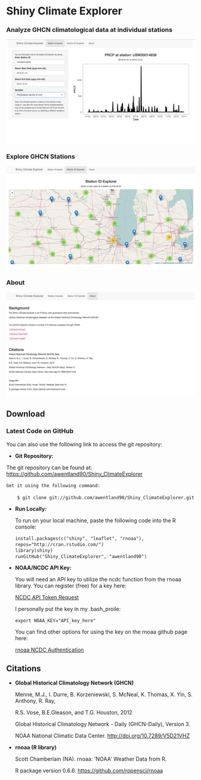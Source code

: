 Shiny Climate Explorer
=========

### Analyze GHCN climatological data at individual stations  

![Shiny_ClimateExplorer dualmode](https://github.com/awentland90/Shiny_ClimateExplorer/blob/master/data/station_analysis.png)

### Explore GHCN Stations

![Shiny_ClimateExplorer dualmode](https://github.com/awentland90/Shiny_ClimateExplorer/blob/master/data/station_explorer.png)

### About

![Shiny_ClimateExplorer dualmode](https://github.com/awentland90/Shiny_ClimateExplorer/blob/master/data/about.png)


Download
--------

### Latest Code on GitHub

You can also use the following link to access the git repository:

*   **Git Repository:**

   The git repository can be found at: <https://github.com/awentland90/Shiny_ClimateExplorer>
   
    Get it using the following command:

        $ git clone git://github.com/awentland90/Shiny_ClimateExplorer.git
        
*   **Run Locally:**

    To run on your local machine, paste the following code into the R console:
    
        install.packages(c("shiny", "leaflet", "rnoaa"), repos="http://cran.rstudio.com/")
		library(shiny)
		runGitHub("Shiny_ClimateExplorer", "awentland90")

*   **NOAA/NCDC API Key:**

	You will need an API key to utilize the ncdc function from the rnoaa library.
	You can register (free) for a key here:
	
	[NCDC API Token Request](https://www.ncdc.noaa.gov/cdo-web/token)
	 
	I personally put the key in my .bash_proile:
	
		export NOAA_KEY="API_key_here"
	
	You can find other options for using the key on the rnoaa github page here:

	[rnoaa NCDC Authentication](https://github.com/ropensci/rnoaa/tree/492cf5a4ae440e35a909c5e4721ee302166cdd47#ncdc-authentication)


Citations
--------
*   **Global Historical Climatology Network (GHCN)**

	Menne, M.J., I. Durre, B. Korzeniewski, S. McNeal, K. Thomas, X. Yin, S. Anthony, R. Ray,
	
	R.S. Vose, B.E.Gleason, and T.G. Houston, 2012
	
	Global Historical Climatology Network - Daily (GHCN-Daily), Version 3.
	
	NOAA National Climatic Data Center. http://doi.org/10.7289/V5D21VHZ

*   **rnoaa (R library)**

	Scott Chamberlain (NA). rnoaa: 'NOAA' Weather Data from R.
	
	R package version 0.6.6. <https://github.com/ropensci/rnoaa>